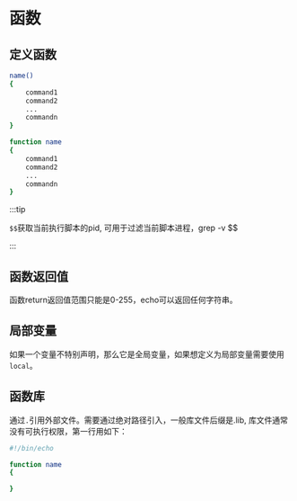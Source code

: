 # 函数

## 定义函数

```sh
name()
{
	command1
	command2
	...
	commandn
}

function name
{
	command1
	command2
	...
	commandn
}
```

:::tip

`$$`获取当前执行脚本的pid, 可用于过滤当前脚本进程，grep -v $$

:::

## 函数返回值

函数return返回值范围只能是0-255，echo可以返回任何字符串。

## 局部变量

如果一个变量不特别声明，那么它是全局变量，如果想定义为局部变量需要使用`local`。

## 函数库

通过`.`引用外部文件。需要通过绝对路径引入，一般库文件后缀是.lib, 库文件通常没有可执行权限，第一行用如下：

```sh
#!/bin/echo

function name
{

}
```
